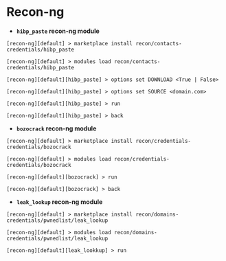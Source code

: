 # Recon-ng

* **`hibp_paste` recon-ng module**

```
[recon-ng][default] > marketplace install recon/contacts-credentials/hibp_paste

[recon-ng][default] > modules load recon/contacts-credentials/hibp_paste

[recon-ng][default][hibp_paste] > options set DOWNLOAD <True | False>

[recon-ng][default][hibp_paste] > options set SOURCE <domain.com>

[recon-ng][default][hibp_paste] > run

[recon-ng][default][hibp_paste] > back
```

* **`bozocrack` recon-ng module**

```
[recon-ng][default] > marketplace install recon/credentials-credentials/bozocrack

[recon-ng][default] > modules load recon/credentials-credentials/bozocrack

[recon-ng][default][bozocrack] > run

[recon-ng][default][bozocrack] > back
```

* **`leak_lookup` recon-ng module**

```
[recon-ng][default] > marketplace install recon/domains-credentials/pwnedlist/leak_lookup

[recon-ng][default] > modules load recon/domains-credentials/pwnedlist/leak_lookup

[recon-ng][default][leak_lookkup] > run
```